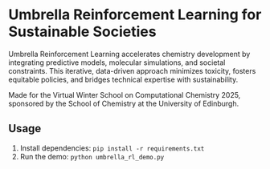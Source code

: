 # Umbrella Reinforcement Learning for Sustainable Societies
Umbrella Reinforcement Learning accelerates chemistry development by integrating predictive models, molecular simulations, and societal constraints. This iterative, data-driven approach minimizes toxicity, fosters equitable policies, and bridges technical expertise with sustainability. 

Made for the Virtual Winter School on Computational Chemistry 2025, sponsored by the School of Chemistry at the University of Edinburgh.

## Usage
1. Install dependencies: `pip install -r requirements.txt`
2. Run the demo: `python umbrella_rl_demo.py`
